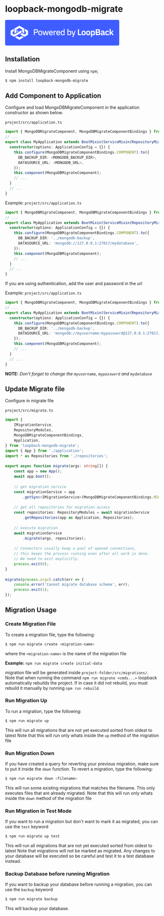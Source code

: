 # loopback-mongodb-migrate

[![LoopBack](https://github.com/loopbackio/loopback-next/raw/master/docs/site/imgs/branding/Powered-by-LoopBack-Badge-(blue)-@2x.png)](http://loopback.io/)

## Installation

Install MongoDBMigrateComponent using `npm`;

```sh
$ npm install loopback-mongodb-migrate
```

## Add Component to Application

Configure and load MongoDBMigrateComponent in the application constructor
as shown below.

`project/src/application.ts`
```ts
import { MongoDBMigrateComponent, MongoDBMigrateComponentBindings } from 'loopback-mongodb-migrate';
// ...
export class MyApplication extends BootMixin(ServiceMixin(RepositoryMixin(RestApplication))) {
  constructor(options: ApplicationConfig = {}) {
    this.configure(MongoDBMigrateComponentBindings.COMPONENT).to({
      DB_BACKUP_DIR: <MONGODB_BACKUP_DIR>,
      DATASOURCE_URL: <MONGODB_URL>,
    });
    this.component(MongoDBMigrateComponent);
    // ...
  }
  // ...
}
```

Example: 
`project/src/application.ts`
```ts
import { MongoDBMigrateComponent, MongoDBMigrateComponentBindings } from 'loopback-mongodb-migrate';
// ...
export class MyApplication extends BootMixin(ServiceMixin(RepositoryMixin(RestApplication))) {
  constructor(options: ApplicationConfig = {}) {
    this.configure(MongoDBMigrateComponentBindings.COMPONENT).to({
      DB_BACKUP_DIR: '../mongodb-backup',
      DATASOURCE_URL: 'mongodb://127.0.0.1:27017/mydatabase',
    });
    this.component(MongoDBMigrateComponent);
    // ...
  }
  // ...
}
```

If you are using authentication, add the user and password in the url

Example: 
`project/src/application.ts`
```ts
import { MongoDBMigrateComponent, MongoDBMigrateComponentBindings } from 'loopback-mongodb-migrate';
// ...
export class MyApplication extends BootMixin(ServiceMixin(RepositoryMixin(RestApplication))) {
  constructor(options: ApplicationConfig = {}) {
    this.configure(MongoDBMigrateComponentBindings.COMPONENT).to({
      DB_BACKUP_DIR: '../mongodb-backup',
      DATASOURCE_URL: 'mongodb://myusername:mypassword@127.0.0.1:27017/mydatabase?authSource=admin',
    });
    this.component(MongoDBMigrateComponent);
    // ...
  }
  // ...
}
```

**NOTE:** _Don't forget to change the `myusername`, `mypassword` and `mydatabase`_

## Update Migrate file

Configure in migrate file

`project/src/migrate.ts`
```ts
import {
    IMigrationService,
    RepositoryModules,
    MongoDBMigrateComponentBindings,
    Application,
} from 'loopback-mongodb-migrate';
import { App } from './application';
import * as Repositories from './repositories';

export async function migrate(args: string[]) {
    const app = new App();
    await app.boot();

    // get migration service
    const migrationService = app
        .getSync<IMigrationService>(MongoDBMigrateComponentBindings.MIGRATION_SERVICE);

    // get all repositories for migration access
    const repositories: RepositoryModules = await migrationService
        .getRepositories(app as Application, Repositories);

    // execute migration
    await migrationService
        .migrate(args, repositories);

    // Connectors usually keep a pool of opened connections,
    // this keeps the process running even after all work is done.
    // We need to exit explicitly.
    process.exit(0);
}

migrate(process.argv).catch(err => {
    console.error('Cannot migrate database schema', err);
    process.exit(1);
});

```

## Migration Usage

### Create Migration File

To create a migration file, type the following:

```sh
$ npm run migrate create <migration-name>
```
where the `<migration-name>` is the name of the migration file

**Example:** `npm run migrate create initial-data`

migration file will be generated inside `project-folder/src/migrations/`. Note that when running the command `npm run migrate <cmds...>` loopback automatically rebuilds the project. If in case it did not rebuild, you must rebuild it manually by running `npm run rebuild`.

### Run Migration Up

To run a migration, type the following:

```sh
$ npm run migrate up
```
This will run all migrations that are not yet executed sorted from oldest to latest
Note that this will run only whats inside the `up` method of the migration file

### Run Migration Down

If you have created a query for reverting your previous migration,
make sure to put it inside the `down` function.
To revert a migration, type the following:

```sh
$ npm run migrate down <filename>
```
This will run some existing migrations that matches the filename. This only executes files that are already migrated.
Note that this will run only whats inside the `down` method of the migration file

### Run Migration in Test Mode

If you want to run a migration but don't want to mark it as migrated, you can use the `test` keyword

```sh
$ npm run migrate up test
```

This will run all migrations that are not yet executed sorted from oldest to latest
Note that migrations will not be marked as migrated. Any changes to your database will be executed so be careful and test it to a test database instead.

### Backup Database before running Migration

If you want to backup your database before running a migration, you can use the `backup` keyword

```sh
$ npm run migrate backup
```
This will backup your database.
